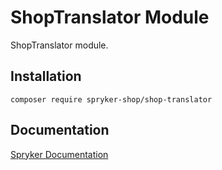 # ShopTranslator Module

ShopTranslator module.

## Installation

```
composer require spryker-shop/shop-translator
```

## Documentation

[Spryker Documentation](https://academy.spryker.com)
